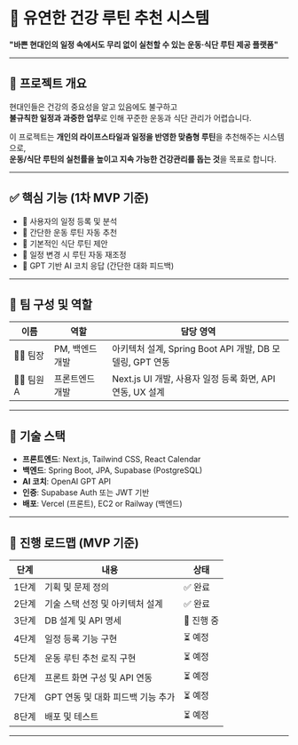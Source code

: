 # 🧠 유연한 건강 루틴 추천 시스템

**"바쁜 현대인의 일정 속에서도 무리 없이 실천할 수 있는 운동·식단 루틴 제공 플랫폼"**

---

## 📌 프로젝트 개요

현대인들은 건강의 중요성을 알고 있음에도 불구하고  
**불규칙한 일정과 과중한 업무**로 인해 꾸준한 운동과 식단 관리가 어렵습니다.

이 프로젝트는 **개인의 라이프스타일과 일정을 반영한 맞춤형 루틴**을 추천해주는 시스템으로,  
**운동/식단 루틴의 실천률을 높이고 지속 가능한 건강관리를 돕는 것**을 목표로 합니다.

---

## ✅ 핵심 기능 (1차 MVP 기준)

- 📆 사용자의 일정 등록 및 분석
- 🏃 간단한 운동 루틴 자동 추천
- 🍱 기본적인 식단 루틴 제안
- 🔄 일정 변경 시 루틴 자동 재조정
- 🧠 GPT 기반 AI 코치 응답 (간단한 대화 피드백)

---

## 👥 팀 구성 및 역할

| 이름 | 역할 | 담당 영역 |
|------|------|------------|
| 🧑‍💻 팀장   | PM, 백엔드 개발 | 아키텍처 설계, Spring Boot API 개발, DB 모델링, GPT 연동 |
| 👩‍💻 팀원 A | 프론트엔드 개발 | Next.js UI 개발, 사용자 일정 등록 화면, API 연동, UX 설계 |

---

## 🧱 기술 스택

- **프론트엔드**: Next.js, Tailwind CSS, React Calendar
- **백엔드**: Spring Boot, JPA, Supabase (PostgreSQL)
- **AI 코치**: OpenAI GPT API
- **인증**: Supabase Auth 또는 JWT 기반
- **배포**: Vercel (프론트), EC2 or Railway (백엔드)

---

## 🚧 진행 로드맵 (MVP 기준)

| 단계 | 내용 | 상태 |
|------|------|------|
| 1단계 | 기획 및 문제 정의 | ✅ 완료 |
| 2단계 | 기술 스택 선정 및 아키텍처 설계 | ✅ 완료 |
| 3단계 | DB 설계 및 API 명세 | 🔄 진행 중 |
| 4단계 | 일정 등록 기능 구현 | ⏳ 예정 |
| 5단계 | 운동 루틴 추천 로직 구현 | ⏳ 예정 |
| 6단계 | 프론트 화면 구성 및 API 연동 | ⏳ 예정 |
| 7단계 | GPT 연동 및 대화 피드백 기능 추가 | ⏳ 예정 |
| 8단계 | 배포 및 테스트 | ⏳ 예정 |

---

